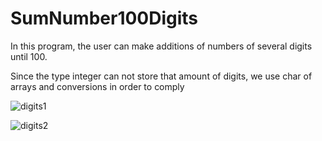 # SumNumber100Digits

In this program, the user can make additions of numbers of several digits until 100.

Since the type integer can not store that amount of digits, we use char of arrays and conversions in order to comply

![digits1](https://user-images.githubusercontent.com/81541829/176567049-d91aa0b7-483f-4483-9b60-22402d4b2bdb.PNG)

![digits2](https://user-images.githubusercontent.com/81541829/176567062-1b21b7f6-e049-4850-a6fd-72aece95e670.PNG)

